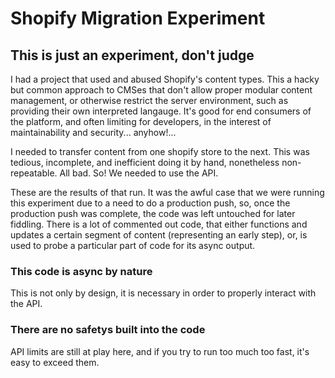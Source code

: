 # Shopify Migration Experiment
## This is just an experiment, don't judge

I had a project that used and abused Shopify's content types. This a hacky but common approach to CMSes that don't allow proper modular content management, or otherwise restrict the server environment, such as providing their own interpreted langauge. It's good for end consumers of the platform, and often limiting for developers, in the interest of maintainability and security... anyhow!...

I needed to transfer content from one shopify store to the next. This was tedious, incomplete, and inefficient doing it by hand, nonetheless non-repeatable. All bad. So! We needed to use the API.

These are the results of that run. It was the awful case that we were running this experiment due to a need to do a production push, so, once the production push was complete, the code was left untouched for later fiddling. There is a lot of commented out code, that either functions and updates a certain segment of content (representing an early step), or, is used to probe a particular part of code for its async output.

### This code is async by nature

This is not only by design, it is necessary in order to properly interact with the API.

### There are no safetys built into the code

API limits are still at play here, and if you try to run too much too fast, it's easy to exceed them.
